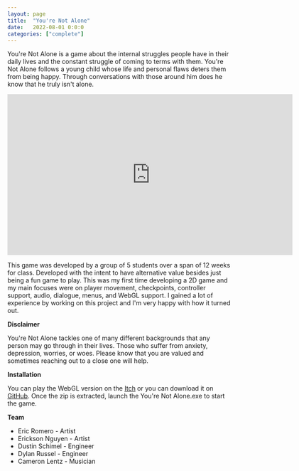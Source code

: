 ```yaml
---
layout: page
title:  "You're Not Alone"
date:   2022-08-01 0:0:0
categories: ["complete"]
---
```

You're Not Alone is a game about the internal struggles people have in their daily lives and the constant struggle of coming to terms with them. You're Not Alone follows a young child whose life and personal flaws deters them from being happy. Through conversations with those around him does he know that he truly isn't alone.

<center><iframe width="642" height="362" src="https://www.youtube-nocookie.com/embed/s7HZhZlG4oY?si=sRawdrvyLiOKxSuL" title="YouTube video player" frameborder="0" allow="accelerometer; autoplay; clipboard-write; encrypted-media; gyroscope; picture-in-picture; web-share" referrerpolicy="strict-origin-when-cross-origin" allowfullscreen></iframe></center>

This game was developed by a group of 5 students over a span of 12 weeks for class. Developed with the intent to have alternative value besides just being a fun game to play. This was my first time developing a 2D game and my main focuses were on player movement, checkpoints, controller support, audio, dialogue, menus, and WebGL support. I gained a lot of experience by working on this project and I'm very happy with how it turned out.

**Disclaimer**

You're Not Alone tackles one of many different backgrounds that any person may go through in their lives. Those who suffer from anxiety, depression, worries, or woes. Please know that you are valued and sometimes reaching out to a close one will help.

**Installation** 

You can play the WebGL version on the [Itch][yourenotalone-itch] or you can download it on [GitHub][yourenotalone-git]. Once the zip is extracted, launch the You're Not Alone.exe to start the game.

**Team** 
- Eric Romero - Artist
- Erickson Nguyen - Artist
- Dustin Schimel - Engineer
- Dylan Russel - Engineer
- Cameron Lentz - Musician

[yourenotalone-git]: https://github.com/DustinSchimel/Youre_Not_Alone
[yourenotalone-itch]: https://dustinschimel.itch.io/youre-not-alone
